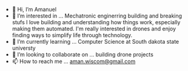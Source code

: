 - 👋 Hi, I’m Amanuel
- 👀 I’m interested in ... Mechatronic enginerring building and breaking stufs
      I love building and understanding how things work, especially making them automated.
      I'm really interested in drones and enjoy finding ways to simplify life through technology.
- 🌱 I’m currently learning ... Computer Science at South dakota state universty
- 💞️ I’m looking to collaborate on ... building drone projects
- 📫 How to reach me ... aman.wiscom@gmail.com


